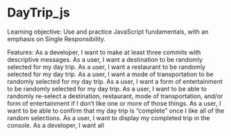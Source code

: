 # DayTrip_js

Learning objective: Use and practice JavaScript fundamentals, with an emphasis on Single Responsibility.

Features: 
As a developer, I want to make at least three commits with descriptive messages.
As a user, I want a destination to be randomly selected for my day trip.
As a user, I want a restaurant to be randomly selected for my day trip.
As a user, I want a mode of transportation to be randomly selected for my day trip.
As a user, I want a form of entertainment to be randomly selected for my day trip.
As a user, I want to be able to randomly re-select a destination, restaurant, mode of transportation, and/or form of entertainment if I don’t like one or more of those things.
As a user, I want to be able to confirm that my day trip is “complete” once I like all of the random selections.
As a user, I want to display my completed trip in the console.
As a developer, I want all
